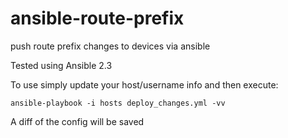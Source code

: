# ansible-route-prefix
push route prefix changes to devices via ansible

Tested using Ansible 2.3

To use simply update your host/username info and then
execute:
```
ansible-playbook -i hosts deploy_changes.yml -vv
```

A diff of the config will be saved
